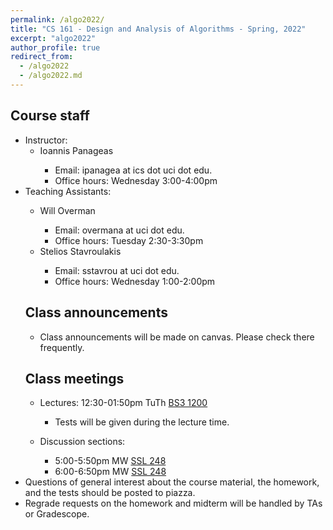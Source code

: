 ```yaml
---
permalink: /algo2022/
title: "CS 161 - Design and Analysis of Algorithms - Spring, 2022"
excerpt: "algo2022"
author_profile: true
redirect_from: 
  - /algo2022
  - /algo2022.md
---
```

<H2>Course staff</H2>
<UL>
 <LI> Instructor:
 <UL>
  <LI> Ioannis Panageas</LI>
  <UL>
   <LI> Email: ipanagea at ics dot uci dot edu.  </LI>
   <LI>Office hours: Wednesday 3:00-4:00pm</LI>
    </UL>
  </UL>
 <LI> Teaching Assistants: </LI>
 <UL>
  <LI> Will Overman </LI>
  <UL>
   <LI> Email: overmana at uci dot edu.</LI>
   <LI> Office hours: Tuesday 2:30-3:30pm</LI>
 </UL>
  <LI> Stelios Stavroulakis</LI>
  <UL>
   <LI> Email: sstavrou at uci dot edu.</LI>
   <LI> Office hours: Wednesday 1:00-2:00pm </LI>
  </UL>
 </UL>
<H2>Class announcements</H2>
<UL>
 <LI> Class announcements will be made on canvas. Please check there frequently. </LI>
</UL>
<H2>Class meetings</H2>
<UL>
 <LI> Lectures: 12:30-01:50pm TuTh <a href="https://classrooms.uci.edu/classrooms/bs3/bs3-1200/"> BS3 1200</a> </LI>
 <UL>
  <LI> Tests will be given during the lecture time. </LI>
   </UL>
 </UL>
<UL> 
 <LI> Discussion sections: </LI>
 <UL>
  <LI> 5:00-5:50pm MW <a href="https://classrooms.uci.edu/classrooms/ssl/ssl-248/"> SSL 248</a> </LI>
  <LI> 6:00-6:50pm MW <a href="https://classrooms.uci.edu/classrooms/ssl/ssl-248/"> SSL 248</a> </LI>
 </UL>
 </UL>
   
<LI> Questions of general interest about the course material, the homework,
        and the tests  should be posted to piazza. </LI>
<LI> Regrade requests on the homework and midterm will be handled by TAs or Gradescope. </LI>
  
